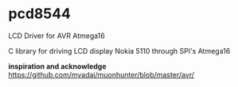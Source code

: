 # pcd8544
LCD Driver for AVR Atmega16

C library for driving LCD display Nokia 5110 through SPI's Atmega16

<b>inspiration and acknowledge</b><br/>
https://github.com/mvadai/muonhunter/blob/master/avr/
